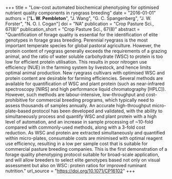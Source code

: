 +++
title = "Low-cost automated biochemical phenotyping for optimised nutrient quality components in ryegrass breeding"
date = "2016-01-01"
authors = ["**L. W. Pembleton**", "J. Wang", "G. C. Spangenberg", "J. W. Forster", "N. O. I. Cogan"]
doi = "NA"
publication = "Crop Pasture Sci., 67(8)"
publication_short = "Crop Pasture Sci., 67(8)"
abstract = "Quantification of forage quality is essential for the identification of elite genotypes in forage grass breeding. Perennial ryegrass is the most important temperate species for global pastoral agriculture. However, the protein content of ryegrass generally exceeds the requirements of a grazing animal, and the ratio of water soluble carbohydrate (WSC) to protein is too low for efficient protein utilisation. This results in poor nitrogen use efficiency (NUE) in the farming system by livestock, and hence limits optimal animal production. New ryegrass cultivars with optimised WSC and protein content are desirable for farming efficiencies. Several methods are available for quantification of WSC and plant protein (such as near-infrared spectroscopy [NIRS] and high performance liquid chromatography [HPLC]). However, such methods are labour-intensive, low-throughput and cost-prohibitive for commercial breeding programs, which typically need to assess thousands of samples annually. An accurate high-throughput micro-plate-based protocol has been developed and validated, with the ability to simultaneously process and quantify WSC and plant protein with a high level of automation, and an increase in sample processing of ~10-fold compared with commonly-used methods, along with a 3-fold cost reduction. As WSC and protein are extracted simultaneously and quantified within micro-plates, consumable costs are minimised with optimal reagent use efficiency, resulting in a low per sample cost that is suitable for commercial pasture breeding companies. This is the first demonstration of a forage quality phenotyping protocol suitable for broad-scale application, and will allow breeders to select elite genotypes based not only on visual assessment but also on WSC : protein ratios for improved ruminant nutrition."
url_source = "https://doi.org/10.1071/CP16102"
+++
